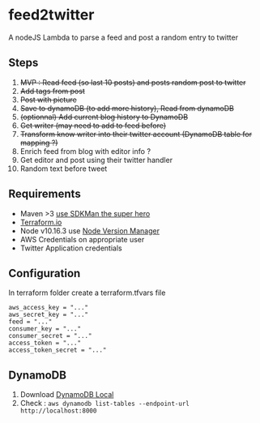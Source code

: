 # feed2twitter

A nodeJS Lambda to parse a feed and post a random entry to twitter

## Steps

1. ~~MVP : Read feed (so last 10 posts) and posts random post to twitter~~
2. ~~Add tags from post~~
3. ~~Post with picture~~ 
4. ~~Save to dynamoDB (to add more history), Read from dynamoDB~~
5. ~~(optionnal) Add current blog history to DynamoDB~~
6. ~~Get writer (may need to add to feed before)~~
7. ~~Transform know writer into their twitter account (DynamoDB table for mapping ?)~~
8. Enrich feed from blog with editor info ?
9. Get editor and post using their twitter handler
10. Random text before tweet 

## Requirements

* Maven >3 [use SDKMan the super hero](https://sdkman.io/)
* [Terraform.io](https://www.terraform.io/)
* Node v10.16.3 use [Node Version Manager](https://github.com/nvm-sh/nvm)
* AWS Credentials on appropriate user
* Twitter Application credentials 

## Configuration

In terraform folder create a terraform.tfvars file 

    aws_access_key = "..."  
    aws_secret_key = "..."  
    feed = "..."  
    consumer_key = "..."  
    consumer_secret = "..."  
    access_token = "..."  
    access_token_secret = "..."
    
## DynamoDB

1. Download [DynamoDB Local](https://docs.aws.amazon.com/en_pv/amazondynamodb/latest/developerguide/DynamoDBLocal.html)
2. Check : `aws dynamodb list-tables --endpoint-url http://localhost:8000`
